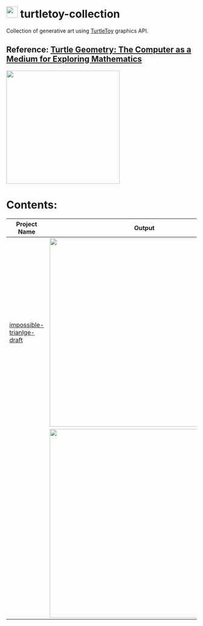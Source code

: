 # <img src="https://github.com/artHub-j/turtletoy-collection/assets/92806890/d08f229e-bbe4-4764-ad7d-1e4e7a27b7ff" width="30"/>  turtletoy-collection
Collection of generative art using [TurtleToy](https://turtletoy.net/) graphics API. 

## Reference: [Turtle Geometry: The Computer as a Medium for Exploring Mathematics](https://direct.mit.edu/books/oa-monograph/4663/Turtle-GeometryThe-Computer-as-a-Medium-for)

<img src="https://github.com/artHub-j/turtletoy-collection/assets/92806890/1fb38b81-2424-4560-9205-0b0a91a3deb0" height="300">

#

# Contents:

|Project Name|Output|
|---|---|
|[impossible-trianlge-draft](https://turtletoy.net/turtle/587ba4f2a2)|<img src="https://github.com/artHub-j/turtletoy-collection/assets/92806890/d5497dfa-96b6-47ed-9ecf-49381a590fa3" height="500">|
|| <img src="https://github.com/artHub-j/turtletoy-collection/assets/92806890/047cb581-b2bd-4d1f-960c-94cee1a71e7a" height="500">|
